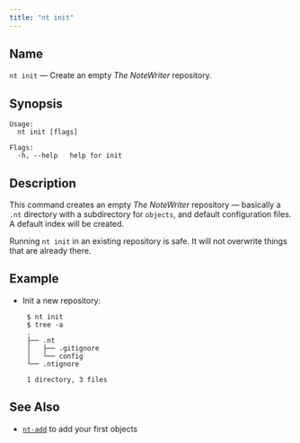```yaml
---
title: "nt init"
---
```


## Name

`nt init` — Create an empty _The NoteWriter_ repository.

## Synopsis

```
Usage:
  nt init [flags]

Flags:
  -h, --help   help for init
```

## Description

This command creates an empty _The NoteWriter_ repository — basically a `.nt` directory with a subdirectory for `objects`, and default configuration files. A default index will be created.

Running `nt init` in an existing repository is safe. It will not overwrite things that are already there.

## Example

* Init a new repository:

       $ nt init
       $ tree -a
       .
       ├── .nt
       │   ├── .gitignore
       │   └── config
       └── .ntignore

       1 directory, 3 files

## See Also

* [`nt-add`](nt-add.md) to add your first objects
